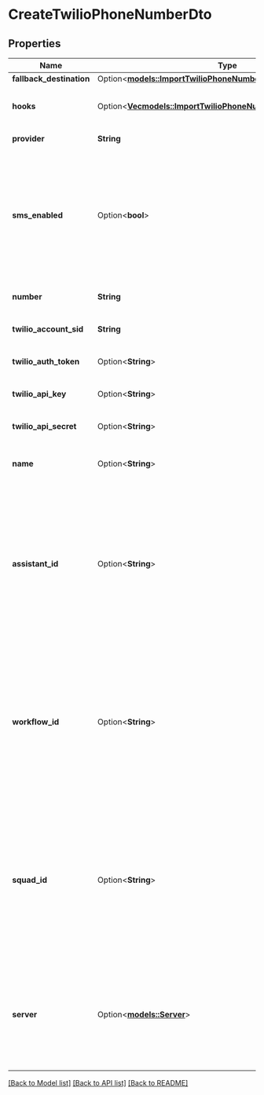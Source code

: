 # CreateTwilioPhoneNumberDto

## Properties

Name | Type | Description | Notes
------------ | ------------- | ------------- | -------------
**fallback_destination** | Option<[**models::ImportTwilioPhoneNumberDtoFallbackDestination**](ImportTwilioPhoneNumberDTO_fallbackDestination.md)> |  | [optional]
**hooks** | Option<[**Vec<models::ImportTwilioPhoneNumberDtoHooksInner>**](ImportTwilioPhoneNumberDTO_hooks_inner.md)> | This is the hooks that will be used for incoming calls to this phone number. | [optional]
**provider** | **String** | This is to use numbers bought on Twilio. | 
**sms_enabled** | Option<**bool**> | Controls whether Vapi sets the messaging webhook URL on the Twilio number during import.  If set to `false`, Vapi will not update the Twilio messaging URL, leaving it as is. If `true` or omitted (default), Vapi will configure both the voice and messaging URLs.  @default true | [optional][default to true]
**number** | **String** | These are the digits of the phone number you own on your Twilio. | 
**twilio_account_sid** | **String** | This is the Twilio Account SID for the phone number. | 
**twilio_auth_token** | Option<**String**> | This is the Twilio Auth Token for the phone number. | [optional]
**twilio_api_key** | Option<**String**> | This is the Twilio API Key for the phone number. | [optional]
**twilio_api_secret** | Option<**String**> | This is the Twilio API Secret for the phone number. | [optional]
**name** | Option<**String**> | This is the name of the phone number. This is just for your own reference. | [optional]
**assistant_id** | Option<**String**> | This is the assistant that will be used for incoming calls to this phone number.  If neither `assistantId`, `squadId` nor `workflowId` is set, `assistant-request` will be sent to your Server URL. Check `ServerMessage` and `ServerMessageResponse` for the shape of the message and response that is expected. | [optional]
**workflow_id** | Option<**String**> | This is the workflow that will be used for incoming calls to this phone number.  If neither `assistantId`, `squadId`, nor `workflowId` is set, `assistant-request` will be sent to your Server URL. Check `ServerMessage` and `ServerMessageResponse` for the shape of the message and response that is expected. | [optional]
**squad_id** | Option<**String**> | This is the squad that will be used for incoming calls to this phone number.  If neither `assistantId`, `squadId`, nor `workflowId` is set, `assistant-request` will be sent to your Server URL. Check `ServerMessage` and `ServerMessageResponse` for the shape of the message and response that is expected. | [optional]
**server** | Option<[**models::Server**](Server.md)> | This is where Vapi will send webhooks. You can find all webhooks available along with their shape in ServerMessage schema.  The order of precedence is:  1. assistant.server 2. phoneNumber.server 3. org.server | [optional]

[[Back to Model list]](../README.md#documentation-for-models) [[Back to API list]](../README.md#documentation-for-api-endpoints) [[Back to README]](../README.md)



